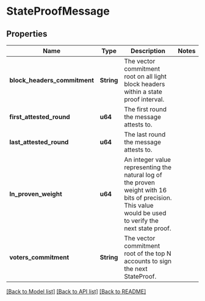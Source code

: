 # StateProofMessage

## Properties

Name | Type | Description | Notes
------------ | ------------- | ------------- | -------------
**block_headers_commitment** | **String** | The vector commitment root on all light block headers within a state proof interval. |
**first_attested_round** | **u64** | The first round the message attests to. |
**last_attested_round** | **u64** | The last round the message attests to. |
**ln_proven_weight** | **u64** | An integer value representing the natural log of the proven weight with 16 bits of precision. This value would be used to verify the next state proof. |
**voters_commitment** | **String** | The vector commitment root of the top N accounts to sign the next StateProof. |

[[Back to Model list]](../README.md#documentation-for-models) [[Back to API list]](../README.md#documentation-for-api-endpoints) [[Back to README]](../README.md)
